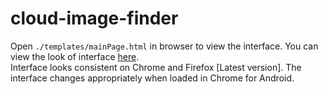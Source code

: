 # cloud-image-finder

Open `./templates/mainPage.html` in browser to view the interface. You can view the look of interface [here](https://imgur.com/a/PD1xdqp).
<br />
Interface looks consistent on Chrome and Firefox [Latest version]. The interface changes appropriately when loaded in Chrome for Android.
